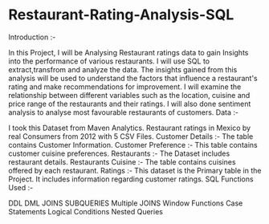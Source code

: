 # Restaurant-Rating-Analysis-SQL
Introduction :-

In this Project, I will be Analysing Restaurant ratings data to gain Insights into the performance of various restaurants.
I will use SQL to extract,transfrom and analyze the data.
The insights gained from this analysis will be used to understand the factors that influence a restaurant's rating and make recommendations for improvement.
I will examine the relationship between different variables such as the location, cuisine and price range of the restaurants and their ratings.
I will also done sentiment analysis to analyse most favourable restaurants of customers.
Data :-

I took this Dataset from Maven Analytics. Restaurant ratings in Mexico by real Consumers from 2012 with 5 CSV Files.
Customer Details :- The table contains Customer Information.
Customer Preference :- This table contains customer cuisine preferences.
Restaurants :- The Dataset includes restaurant details.
Restaurants Cuisine :- The table contains cuisines offered by each restaurant.
Ratings :- This dataset is the Primary table in the Project. It includes information regarding customer ratings.
SQL Functions Used :-

DDL
DML
JOINS
SUBQUERIES
Multiple JOINS
Window Functions
Case Statements
Logical Conditions
Nested Queries
